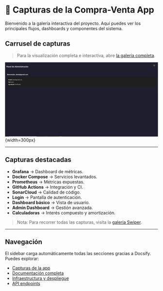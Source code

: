 # 📸 Capturas de la Compra-Venta App

Bienvenido a la galería interactiva del proyecto. Aquí puedes ver los principales flujos, dashboards y componentes del sistema.

## Carrusel de capturas

> Para la visualización completa e interactiva, abre [la galería completa](index.html).

![Vista previa](images/basic_dashboard.png){width=300px}

---

## Capturas destacadas

- **Grafana** → Dashboard de métricas.
- **Docker Compose** → Servicios levantados.
- **Prometheus** → Métricas expuestas.
- **GitHub Actions** → Integración y CI.
- **SonarCloud** → Calidad de código.
- **Login** → Pantalla de autenticación.
- **Dashboard básico** → Vista de usuario.
- **Admin Dashboard** → Gestión avanzada.
- **Calculadoras** → Interés compuesto y amortización.

> Nota: Para recorrer todas las capturas, visita la [galería Swiper](index.html).

---

## Navegación

El sidebar carga automáticamente todas las secciones gracias a Docsify. Puedes explorar:

- [Capturas de la app](index.html)
- [Documentación completa](../README.md)
- [Infraestructura y despliegue](INFRASTRUCTURE.md)
- [API endpoints](API.md)
